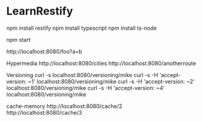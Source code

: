# LearnRestify

npm install restify
npm install typescript
npm install ts-node

npm start


http://localhost:8080/foo?a=b

Hypermedia
http://localhost:8080/cities
http://localhost:8080/anotherroute


Versioning
curl -s localhost:8080/versioning/mike
curl -s -H 'accept-version: ~1' localhost:8080/versioning/mike
curl -s -H 'accept-version: ~2' localhost:8080/versioning/mike
curl -s -H 'accept-version: ~4' localhost:8080/versioning/mike


cache-memory
http://localhost:8080/cache/2
http://localhost:8080/cache/3